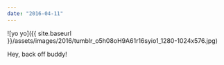 ```yaml
---
date: "2016-04-11"
---
```


![yo yo]({{ site.baseurl }}/assets/images/2016/tumblr_o5h08oH9A61r16syio1_1280-1024x576.jpg)

Hey, back off buddy!
